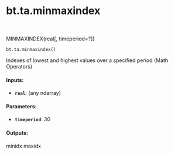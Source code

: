 <div itemscope itemtype="http://developers.google.com/ReferenceObject">
<meta itemprop="name" content="bt.ta.minmaxindex" />
<meta itemprop="path" content="Stable" />
</div>

# bt.ta.minmaxindex

<!-- Insert buttons and diff -->

<table class="tfo-notebook-buttons tfo-api nocontent" align="left">

</table>



MINMAXINDEX(real[, timeperiod=?])

<pre class="devsite-click-to-copy prettyprint lang-py tfo-signature-link">
<code>bt.ta.minmaxindex()
</code></pre>



<!-- Placeholder for "Used in" -->

Indexes of lowest and highest values over a specified period (Math Operators)

#### Inputs:


* <b>`real`</b>: (any ndarray)


#### Parameters:


* <b>`timeperiod`</b>: 30


#### Outputs:

minidx
maxidx
